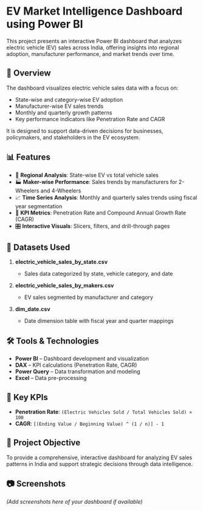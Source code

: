 # EV Market Intelligence Dashboard using Power BI

This project presents an interactive Power BI dashboard that analyzes electric vehicle (EV) sales across India, offering insights into regional adoption, manufacturer performance, and market trends over time.

## 🚗 Overview

The dashboard visualizes electric vehicle sales data with a focus on:
- State-wise and category-wise EV adoption
- Manufacturer-wise EV sales trends
- Monthly and quarterly growth patterns
- Key performance indicators like Penetration Rate and CAGR

It is designed to support data-driven decisions for businesses, policymakers, and stakeholders in the EV ecosystem.

## 📊 Features

- 📍 **Regional Analysis**: State-wise EV vs total vehicle sales
- 🏭 **Maker-wise Performance**: Sales trends by manufacturers for 2-Wheelers and 4-Wheelers
- 📈 **Time Series Analysis**: Monthly and quarterly sales trends using fiscal year segmentation
- 📌 **KPI Metrics**: Penetration Rate and Compound Annual Growth Rate (CAGR)
- 🎛️ **Interactive Visuals**: Slicers, filters, and drill-through pages

## 📁 Datasets Used

1. **electric_vehicle_sales_by_state.csv**
   - Sales data categorized by state, vehicle category, and date

2. **electric_vehicle_sales_by_makers.csv**
   - EV sales segmented by manufacturer and category

3. **dim_date.csv**
   - Date dimension table with fiscal year and quarter mappings

## 🛠️ Tools & Technologies

- **Power BI** – Dashboard development and visualization
- **DAX** – KPI calculations (Penetration Rate, CAGR)
- **Power Query** – Data transformation and modeling
- **Excel** – Data pre-processing

## 📌 Key KPIs

- **Penetration Rate**: `(Electric Vehicles Sold / Total Vehicles Sold) × 100`
- **CAGR**: `[(Ending Value / Beginning Value) ^ (1 / n)] - 1`

## 📎 Project Objective

To provide a comprehensive, interactive dashboard for analyzing EV sales patterns in India and support strategic decisions through data intelligence.

## 📷 Screenshots

*(Add screenshots here of your dashboard if available)*



